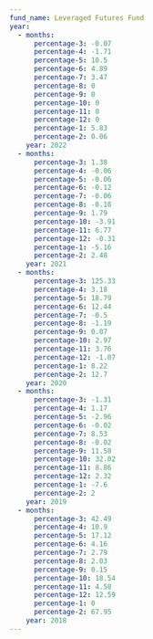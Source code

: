 ```yaml
---
fund_name: Leveraged Futures Fund
year:
  - months:
      percentage-3: -0.07
      percentage-4: -1.71
      percentage-5: 10.5
      percentage-6: 4.89
      percentage-7: 3.47
      percentage-8: 0
      percentage-9: 0
      percentage-10: 0
      percentage-11: 0
      percentage-12: 0
      percentage-1: 5.83
      percentage-2: 0.06
    year: 2022
  - months:
      percentage-3: 1.38
      percentage-4: -0.06
      percentage-5: -0.06
      percentage-6: -0.12
      percentage-7: -0.06
      percentage-8: -0.18
      percentage-9: 1.79
      percentage-10: -3.91
      percentage-11: 6.77
      percentage-12: -0.31
      percentage-1: -5.16
      percentage-2: 2.48
    year: 2021
  - months:
      percentage-3: 125.33
      percentage-4: 3.18
      percentage-5: 18.79
      percentage-6: 12.44
      percentage-7: -0.5
      percentage-8: -1.19
      percentage-9: 0.07
      percentage-10: 2.97
      percentage-11: 3.76
      percentage-12: -1.07
      percentage-1: 8.22
      percentage-2: 12.7
    year: 2020
  - months:
      percentage-3: -1.31
      percentage-4: 1.17
      percentage-5: -2.96
      percentage-6: -0.02
      percentage-7: 8.53
      percentage-8: -0.02
      percentage-9: 11.58
      percentage-10: 32.02
      percentage-11: 8.86
      percentage-12: 2.32
      percentage-1: -7.6
      percentage-2: 2
    year: 2019
  - months:
      percentage-3: 42.49
      percentage-4: 10.9
      percentage-5: 17.12
      percentage-6: 4.16
      percentage-7: 2.79
      percentage-8: 2.03
      percentage-9: 0.15
      percentage-10: 18.54
      percentage-11: 4.58
      percentage-12: 12.59
      percentage-1: 0
      percentage-2: 67.95
    year: 2018
---
```

